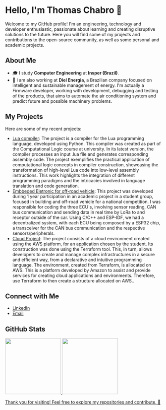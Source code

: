 # Hello, I'm Thomas Chabro 👋

Welcome to my GitHub profile! I'm an engineering, technology and developer enthusiastic, passionate about learning and creating disruptive solutions to the future. Here you will find some of my projects and contributions to the open-source community, as well as some personal and academic projects.

## About Me

- 🎓 I study **Computer Engineering** at **Insper (Brazil)**.
- 🔭 I am also working at **Diel Energia**, a Brazilian company focused on intelligent and sustainable management of energy. I'm actually a Firmware developer, working with development, debugging and testing of the products, that aims to automate the air conditioning system and predict future and possible machinery problems. 

## My Projects

Here are some of my recent projects:

- [Lua compiler](https://github.com/thomaschabro/logcomp-24.1): The project is a compiler for the Lua programming language, developed using Python. This compiler was created as part of the Computational Logic course at university. In its latest version, the compiler processes an input .lua file and generates corresponding assembly code. The project exemplifies the practical application of computational logic concepts in compiler construction, showcasing the transformation of high-level Lua code into low-level assembly instructions. This work highlights the integration of different programming paradigms and the intricacies involved in language translation and code generation.
- [Embbeded Eletronic for off-road vehicle](https://github.com/thomaschabro/FoxBaja-Eletronica-FX4.0): This project was developed during 1 year participation in an academic project in a student group, focused in building and off-road vehicle for a national competition. I was responsible for coding the three ECU's, involving sensor reading, CAN bus communication and sending data in real time by LoRa to and receptor outside of the car. Using C/C++ and ESP-IDF, we had a decentralized system, with each ECU being composed by a ESP32 chip, a transceiver for the CAN bus communication and the respective sensors/peripherals.
- [Cloud Project](https://github.com/thomaschabro/Projeto_Cloud): The project consists of a cloud environment created using the AWS platform, for an application chosen by the student. Its construction was done using the Terraform tool. This, in turn, allows developers to create and manage complex infrastructures in a secure and efficient way, from a declarative and intuitive programming language. The environment, created from Terraform, is allocated on AWS. This is a platform developed by Amazon to assist and provide services for creating cloud applications and environments. Therefore, use Terraform to then create a structure allocated on AWS..

## Connect with Me

- [LinkedIn](https://www.linkedin.com/in/thomas-chabro/)
- [Email](mailto:tcchabro@gmail.com)

## GitHub Stats

<div>
<a href="https://github.com/seu-usuário-aqui">
<img loading="lazy" height="180em" src="https://github-readme-stats.vercel.app/api/top-langs/?username=thomaschabro&layout=compact&langs_count=7&theme=dracula"/>
<img loading="lazy" height="180em" src="https://github-readme-stats.vercel.app/api?username=thomaschabro&show_icons=true&theme=dracula&include_all_commits=true&count_private=true"/>
</div>

Thank you for visiting! Feel free to explore my repositories and contribute. 🚀
